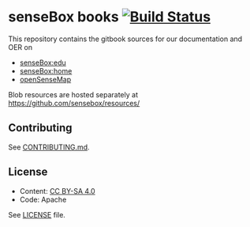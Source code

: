 # senseBox books [![Build Status](https://travis-ci.org/sensebox/books.svg?branch=master)](https://travis-ci.org/sensebox/books)

This repository contains the gitbook sources for our documentation and OER on

- [senseBox:edu](http://www.sensebox.de/books/edu)
- [senseBox:home](http://www.sensebox.de/books/home)
- [openSenseMap](http://www.sensebox.de/books/osem)

Blob resources are hosted separately at https://github.com/sensebox/resources/

## Contributing
See [CONTRIBUTING.md](CONTRIBUTING.md).

## License
- Content: [CC BY-SA 4.0](https://creativecommons.org/licenses/by-sa/4.0/)
- Code: Apache

See [LICENSE](https://github.com/sensebox/books/blob/master/LICENSE) file.
